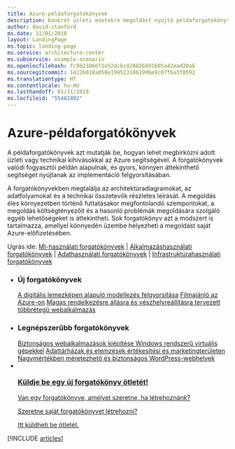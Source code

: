 ```yaml
---
title: Azure-példaforgatókönyvek
description: Konkrét üzleti esetekre megoldást nyújtó példaforgatókönyvek
author: david-stanford
ms.date: 11/01/2018
layout: LandingPage
ms.topic: landing-page
ms.service: architecture-center
ms.subservice: example-scenario
ms.openlocfilehash: fc9b23866f1e52dcbc428026091605a42ead20a6
ms.sourcegitcommit: 14226018a058e199523106199be9c07f6a3f8592
ms.translationtype: HT
ms.contentlocale: hu-HU
ms.lasthandoff: 01/31/2019
ms.locfileid: "55482892"
---
```

# <a name="azure-example-scenarios"></a>Azure-példaforgatókönyvek

A példaforgatókönyvek azt mutatják be, hogyan lehet megbirkózni adott üzleti vagy technikai kihívásokkal az Azure segítségével. A forgatókönyvek valódi fogyasztói példán alapulnak, és gyors, könnyen áttekinthető segítséget nyújtanak az implementáció felgyorsításában.

A forgatókönyvekben megtalálja az architektúradiagramokat, az adatfolyamokat és a technikai összetevők részletes leírását. A megoldás éles környezetben történő futtatásakor megfontolandó szempontokat, a megoldás költségtényezőit és a hasonló problémák megoldására szolgáló egyéb lehetőségeket is áttekintheti. Sok forgatókönyv azt a módszert is tartalmazza, amellyel könnyedén üzembe helyezheti a megoldást saját Azure-előfizetésében.

Ugrás ide: [MI-használati forgatókönyvek](#ai-scenarios) | [Alkalmazáshasználati forgatókönyvek](#application-scenarios) | [Adathasználati forgatókönyvek](#data-scenarios) | [Infrastruktúrahasználati forgatókönyvek](#infrastructure-scenarios)

<ul class="panelContent cardsL">
    <li>
        <div class="cardSize">
            <div class="cardPadding">
                <div class="card">
                    <div class="cardText">
                        <h3>Új forgatókönyvek</h3>
                        <a class="barLink" href="/azure/architecture/example-scenario/infrastructure/image-modeling" data-linktype="absolute-path">A digitális lemezképen alapuló modellezés felgyorsítása</a>
                        <a class="barLink" href="/azure/architecture/example-scenario/ai/movie-recommendations" data-linktype="absolute-path">Filmajánló az Azure-on</a>
                        <a class="barLink" href="/azure/architecture/example-scenario/infrastructure/multi-tier-app-disaster-recovery" data-linktype="absolute-path">Magas rendelkezésre állásra és vészhelyreállításra tervezett többrétegű webalkalmazás</a>
                    </div>
                </div>
            </div>
        </div>
    </li>
    <li>
        <div class="cardSize">
            <div class="cardPadding">
                <div class="card">
                    <div class="cardText">
                        <h3>Legnépszerűbb forgatókönyvek</h3>
                        <a class="barLink" href="/azure/architecture/example-scenario/infrastructure/regulated-multitier-app" data-linktype="absolute-path">Biztonságos webalkalmazások kiépítése Windows rendszerű virtuális gépekkel</a>
                        <a class="barLink" href="/azure/architecture/example-scenario/data/data-warehouse" data-linktype="absolute-path">Adattárházak és elemzések értékesítési és marketingterületen</a>
                        <a class="barLink" href="/azure/architecture/example-scenario/infrastructure/wordpress" data-linktype="absolute-path">Nagymértékben méretezhető és biztonságos WordPress-webhelyek</a>
                    </div>
                </div>
            </div>
        </div>
    </li>
    <li>
        <div class="cardSize">
            <div class="cardPadding">
                <div class="card">
                    <div class="cardText">
                        <a href="https://azure-architecture.uservoice.com/forums/918625-architecture-guidance" data-linktype="external">
                            <div class="cardSize cardsF">
                                <div class="cardPadding">
                                    <div class="card">
                                        <div class="cardImageOuter">
                                            <div class="cardImage">
                                                <img src="https://docs.microsoft.com/en-us/media/common/i_feedback.svg" alt="" data-linktype="external">
                                            </div>
                                        </div>
                                        <div class="cardText">
                                            <h3 class="x-hidden-focus">Küldje be egy új forgatókönyv ötletét!</h3>
                                            <p>Van egy forgatókönyve, amelyet szeretne, ha létrehoznánk?</p>
                                            <p>Szeretne saját forgatókönyvet létrehozni?</p>
                                            <p>Itt küldheti be ötletét.</p>
                                        </div>
                                    </div>
                                </div>
                            </div>
                        </a>
                    </div>
                </div>
            </div>
        </div>
    </li>
</ul>

[!INCLUDE [articles](../../includes/scenario_articles.md)]